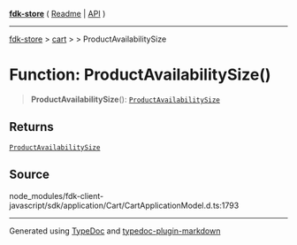 [**fdk-store**](../../../README.md) ( [Readme](../../../README.md) \| [API](../../../API.md) )

---

[fdk-store](../../../API.md) > [cart](../../README.md) > [<internal>](../README.md) > ProductAvailabilitySize

# Function: ProductAvailabilitySize()

> **ProductAvailabilitySize**(): [`ProductAvailabilitySize`](../type-aliases/type-alias.ProductAvailabilitySize.md)

## Returns

[`ProductAvailabilitySize`](../type-aliases/type-alias.ProductAvailabilitySize.md)

## Source

node_modules/fdk-client-javascript/sdk/application/Cart/CartApplicationModel.d.ts:1793

---

Generated using [TypeDoc](https://typedoc.org/) and [typedoc-plugin-markdown](https://www.npmjs.com/package/typedoc-plugin-markdown)
